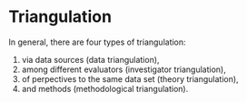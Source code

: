 # Triangulation

In general, there are four types of triangulation:

1. via data sources (data triangulation),
2. among different evaluators (investigator triangulation),
3. of perpectives to the same data set (theory triangulation),
4. and methods (methodological triangulation).
